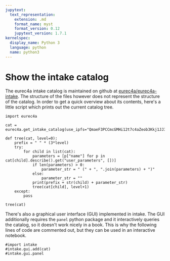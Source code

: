 ```yaml
---
jupytext:
  text_representation:
    extension: .md
    format_name: myst
    format_version: 0.12
    jupytext_version: 1.7.1
kernelspec:
  display_name: Python 3
  language: python
  name: python3
---
```


# Show the intake catalog

The eurec4a intake catalog is maintained on github at [eurec4a/eurec4a-intake](https://github.com/eurec4a/eurec4a-intake). The structure of the files however does not represent the structure of the catalog. In order to get a quick overview about its contents, here's a little script which prints out the current catalog tree.

```{code-cell} ipython3
import eurec4a
```

```{code-cell} ipython3
cat = eurec4a.get_intake_catalog(use_ipfs="QmaeF3PCCmcGMHi12t7c4aZeob3Kkj1JJ322aNwCBBtUHF")
```

```{code-cell} ipython3
def tree(cat, level=0):
    prefix = " " * (3*level)
    try:
        for child in list(cat):
            parameters = [p["name"] for p in cat[child].describe().get("user_parameters", [])]
            if len(parameters) > 0:
                parameter_str = " (" + ", ".join(parameters) + ")"
            else:
                parameter_str = ""
            print(prefix + str(child) + parameter_str)
            tree(cat[child], level+1)
    except:
        pass
```

```{code-cell} ipython3
tree(cat)
```

There's also a graphical user interface (GUI) implemented in intake. The GUI additionally requires the `panel` python package and it interactively queries the catalog, so it doesn't work nicely in a book. This is why the following lines of code are commented out, but they can be used in an interactive notebook.

```{code-cell} ipython3
#import intake
#intake.gui.add(cat)
#intake.gui.panel
```
